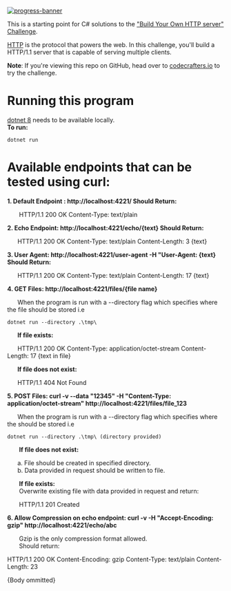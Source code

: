 [![progress-banner](https://backend.codecrafters.io/progress/http-server/6ea47dee-3ee4-4050-a7aa-df154397b822)](https://app.codecrafters.io/users/codecrafters-bot?r=2qF)

This is a starting point for C# solutions to the
["Build Your Own HTTP server" Challenge](https://app.codecrafters.io/courses/http-server/overview).

[HTTP](https://en.wikipedia.org/wiki/Hypertext_Transfer_Protocol) is the
protocol that powers the web. In this challenge, you'll build a HTTP/1.1 server
that is capable of serving multiple clients.

**Note**: If you're viewing this repo on GitHub, head over to
[codecrafters.io](https://codecrafters.io) to try the challenge.

# Running this program

[dotnet 8](https://dotnet.microsoft.com/en-us/download/dotnet/8.0) needs to be available locally. <br/>
**To run:**
```
dotnet run
```

# Available endpoints that can be tested using curl:

**1. Default Endpoint : http://localhost:4221/ Should Return:**

&nbsp;&nbsp;&nbsp;&nbsp;&nbsp;&nbsp; HTTP/1.1 200 OK Content-Type: text/plain

**2. Echo Endpoint: http://localhost:4221/echo/{text} Should Return:**

&nbsp;&nbsp;&nbsp;&nbsp;&nbsp;&nbsp;HTTP/1.1 200 OK Content-Type: text/plain Content-Length: 3
{text}

**3. User Agent: http://localhost:4221/user-agent -H "User-Agent: {text} Should Return:**

&nbsp;&nbsp;&nbsp;&nbsp;&nbsp;&nbsp;HTTP/1.1 200 OK Content-Type: text/plain Content-Length: 17
{text}

**4. GET Files: http://localhost:4221/files/{file name}**

&nbsp;&nbsp;&nbsp;&nbsp;&nbsp;&nbsp;When the program is run with a --directory flag which specifies where the file should be stored i.e

``` 
dotnet run --directory .\tmp\
```
&nbsp;&nbsp;&nbsp;&nbsp;&nbsp;&nbsp;**If file exists:**

&nbsp;&nbsp;&nbsp;&nbsp;&nbsp;&nbsp;HTTP/1.1 200 OK Content-Type: application/octet-stream Content-Length: 17 {text in file}

&nbsp;&nbsp;&nbsp;&nbsp;&nbsp;&nbsp;**If file does not exist:**

&nbsp;&nbsp;&nbsp;&nbsp;&nbsp;&nbsp;HTTP/1.1 404 Not Found

**5. POST Files: curl -v --data "12345" -H "Content-Type: application/octet-stream" http://localhost:4221/files/file_123**

&nbsp;&nbsp;&nbsp;&nbsp;&nbsp;&nbsp;When the program is run with a --directory flag which specifies where the should be stored i.e<br/>
``` 
dotnet run --directory .\tmp\ (directory provided)
```
&nbsp;&nbsp;&nbsp;&nbsp;&nbsp;&nbsp; **If file does not exist:**

&nbsp;&nbsp;&nbsp;&nbsp;&nbsp;&nbsp;a. File should be created in specified directory.<br/>
&nbsp;&nbsp;&nbsp;&nbsp;&nbsp;&nbsp;b. Data provided in request should be written to file.

&nbsp;&nbsp;&nbsp;&nbsp;&nbsp;&nbsp; **If file exists:**<br/>
&nbsp;&nbsp;&nbsp;&nbsp;&nbsp;&nbsp; Overwrite existing file with data provided in request and return:

&nbsp;&nbsp;&nbsp;&nbsp;&nbsp;&nbsp; HTTP/1.1 201 Created 

**6. Allow Compression on echo endpoint: curl -v -H "Accept-Encoding: gzip" http://localhost:4221/echo/abc**

&nbsp;&nbsp;&nbsp;&nbsp;&nbsp;&nbsp; Gzip is the only compression format allowed.<br/>
&nbsp;&nbsp;&nbsp;&nbsp;&nbsp;&nbsp; Should return:

HTTP/1.1 200 OK
Content-Encoding: gzip
Content-Type: text/plain
Content-Length: 23

{Body ommitted}







